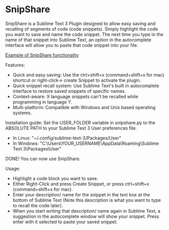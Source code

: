 # SnipShare

SnipShare is a Sublime Text 3 Plugin designed to allow easy saving and recalling of segments of code (code snippets).
Simply highlight the code you want to save and name the code snippet.
The next time you type in the name of that snippet into Sublime Text, an option in the autocomplete interface will allow you to paste that code snippet into your file.

[Example of SnipShare functionality](docs/example.png)

Features:
* Quick and easy saving: Use the ctrl+shift+x (command+shift+x for mac) shortcut or right-click-> create Snippet to activate the plugin.
* Quick snippet recall system: Use Sublime Text's built in autocomplete interface to restore saved snippets of specific names.
* Context-aware: X language snippets can't be recalled while programming in language Y.
* Multi-platform: Compatible with Windows and Unix based operating systems.

Installation guide:
Set the USER_FOLDER variable in snipshare.py to the ABSOLUTE PATH to your Sublime Text 3 User preferences file.
* In Linux: "~/.config/sublime-text-3/Packages/User"
* In Windows: "C:\\Users\\YOUR_USERNAME\\AppData\\Roaming\\Sublime Text 3\\Packages\\User"

DONE! You can now use SnipShare.

Usage:
* Highlight a code block you want to save.
* Either Right-Click and press Create Snippet, or press ctrl+shift+x (command+shift+x for mac).
* Enter your description/ name for the snippet in the text box at the bottom of Sublime Text (Note this description is what you want to type to recall the code later).
* When you start writing that description/ name again in Sublime Text, a suggestion in the autocomplete window will show your snippet. Press enter with it selected to paste your saved snippet.
